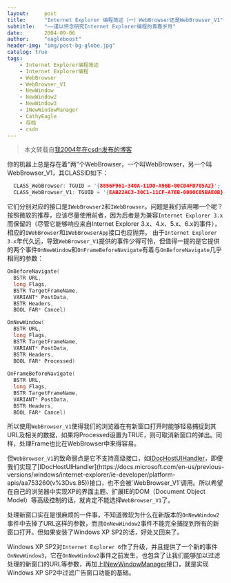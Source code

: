 ```yaml
---
layout:     post
title:      "Internet Explorer 编程简述（一）WebBrowser还是WebBrowser_V1"
subtitle:   "——谨以怀念研究Internet Explorer编程的青春岁月"
date:       2004-09-06
author:     "eagleboost"
header-img: "img/post-bg-globe.jpg"
catalog: true
tags:
    - Internet Explorer编程简述
    - Internet Explorer编程
    - WebBrowser
    - WebBrowser_V1
    - NewWindow
    - NewWindow2
    - NewWindow3
    - INewWindowManager
    - CathyEagle
    - 存档
    - csdn
---
```


> 本文转载自[我2004年在csdn发布的博客](https://blog.csdn.net/CathyEagle/article/details/95964)

你的机器上总是存在着“两”个WebBrowser，一个叫WebBrowser，另一个叫WebBrowser_V1，其CLASSID如下：

```c++
  CLASS_WebBrowser: TGUID = '{8856F961-340A-11D0-A96B-00C04FD705A2}';  
  CLASS_WebBrowser_V1: TGUID = '{EAB22AC3-30C1-11CF-A7EB-0000C05BAE0B}';
```

它们分别对应的接口是`IWebBrowser2`和`IWebBrowser`。问题是我们该用哪一个呢？按照微软的推荐，应该尽量使用前者，因为后者是为兼容`Internet Explorer 3.x`而保留的（尽管它能够响应来自Internet Explorer 3.x、4.x、5.x、6.x的事件），相应的`IWebBrowser`和`IWebBrowserApp`接口也应抛弃。
由于`Internet Explorer 3.x`年代久远，导致`WebBrowser_V1`提供的事件少得可怜，但值得一提的是它提供的两个事件`OnNewWindow`和`OnFrameBeforeNavigate`有着与`OnBeforeNavigate`几乎相同的参数：

```c++
OnBeforeNavigate(  
  BSTR URL,   
  long Flags,   
  BSTR TargetFrameName,   
  VARIANT* PostData,   
  BSTR Headers,   
  BOOL FAR* Cancel)

OnNewWindow(  
  BSTR URL,   
  long Flags,   
  BSTR TargetFrameName,   
  VARIANT* PostData,   
  BSTR Headers,   
  BOOL FAR* Processed)
  
OnFrameBeforeNavigate(  
  BSTR URL,   
  long Flags,   
  BSTR TargetFrameName,   
  VARIANT* PostData,   
  BSTR Headers,   
  BOOL FAR* Cancel)
```

所以使用`WebBrowser_V1`使得我们的浏览器在有新窗口打开时能够轻易捕捉到其URL及相关的数据，如果将Processed设置为TRUE，则可取消新窗口的弹出。同样，处理Frame也比在WebBrowser中来得容易。

但`WebBrowser_V1`的致命弱点是它不支持高级接口，如[IDocHostUIHandler](https://docs.microsoft.com/en-us/previous-versions/windows/internet-explorer/ie-developer/platform-apis/aa753260(v%3Dvs.85))，即便我们实现了[IDocHostUIHandler](https://docs.microsoft.com/en-us/previous-versions/windows/internet-explorer/ie-developer/platform-apis/aa753260(v%3Dvs.85))接口，也不会被`WebBrowser_V1`调用。所以希望在自己的浏览器中实现XP的界面主题、扩展IE的DOM（Document Object Model）等高级控制的话，就肯定不能选择`WebBrowser_V1`了。

处理新窗口实在是很麻烦的一件事，不知道微软为什么在新版本的`OnNewWindow2`事件中去掉了URL这样的参数，而且`OnNewWindow2`事件不能完全捕捉到所有的新窗口打开。但如果安装了Windows XP SP2的话，好处又回来了。

Windows XP SP2对`Internet Explorer 6`作了升级，并且提供了一个新的事件`OnNewWindow3`，它在`OnNewWindow2`事件之前发生，也包含了让我们能够加以过滤处理的新窗口的URL等参数，再加上[INewWindowManager](https://docs.microsoft.com/en-us/windows/desktop/api/shobjidl_core/nn-shobjidl_core-inewwindowmanager)接口，就是实现Windows XP SP2中过滤广告窗口功能的基础。
